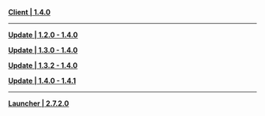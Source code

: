 **[Client | 1.4.0](https://autopatchhk.yuanshen.com/client_app/pc_mihoyo/20210317_67c8f1002bb26672/GenshinImpact_1.4.0.zip)**

-----

**[Update | 1.2.0 - 1.4.0](https://autopatchhk.yuanshen.com/client_app/update/hk4e_global/10/1.2.0_1.4.0_diff_kO7vMycf.zip)**

**[Update | 1.3.0 - 1.4.0](https://autopatchhk.yuanshen.com/client_app/update/hk4e_global/10/1.3.0_1.4.0_diff_hLOEnPIc.zip)**

**[Update | 1.3.2 - 1.4.0](https://autopatchhk.yuanshen.com/client_app/update/hk4e_global/10/1.3.2_1.4.0_diff_1P539V4J.zip)**

**[Update | 1.4.0 - 1.4.1](https://web.archive.org/web/20210315074034if_/https://autopatchhk.yuanshen.com/client_app/beta_update/hk4e_global/2/game_1.4.0_1.4.1_diff_NvK0817X.zip)**

---

**[Launcher | 2.7.2.0](https://autopatchhk.yuanshen.com/client_app/update/hk4e_global/10/update_20210304190611.zip)**
